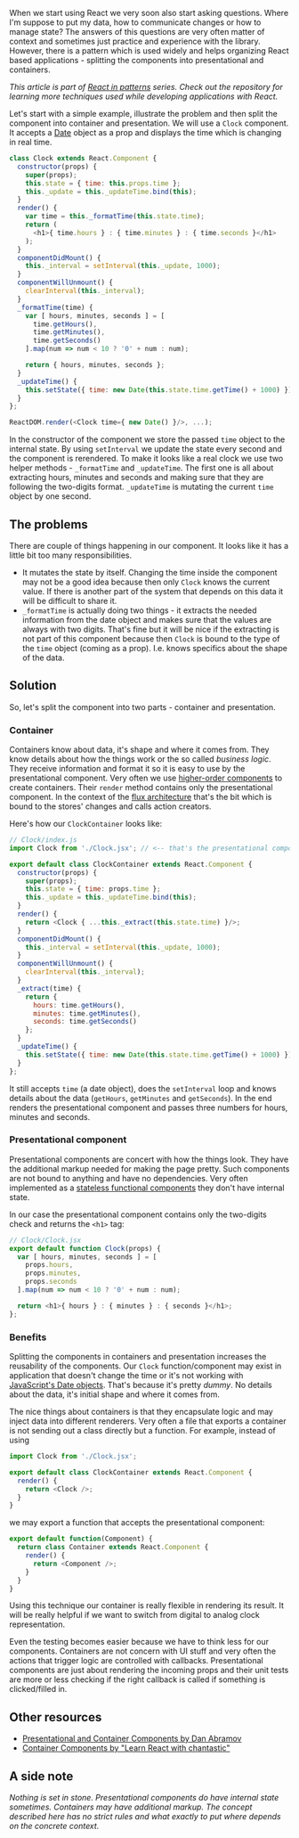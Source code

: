 When we start using React we very soon also start asking questions. Where I'm suppose to put my data, how to communicate changes or how to manage state? The answers of this questions are very often matter of context and sometimes just practice and experience with the library. However, there is a pattern which is used widely and helps organizing React based applications - splitting the components into presentational and containers.

*This article is part of [React in patterns](https://github.com/krasimir/react-in-patterns) series. Check out the repository for learning more techniques used while developing applications with React.*

Let's start with a simple example, illustrate the problem and then split the component into container and presentation. We will use a `Clock` component. It accepts a [Date](https://developer.mozilla.org/en-US/docs/Web/JavaScript/Reference/Global_Objects/Date) object as a prop and displays the time which is changing in real time.

```js
class Clock extends React.Component {
  constructor(props) {
    super(props);
    this.state = { time: this.props.time };
    this._update = this._updateTime.bind(this);
  }
  render() {
    var time = this._formatTime(this.state.time);
    return (
      <h1>{ time.hours } : { time.minutes } : { time.seconds }</h1>
    );
  }
  componentDidMount() {
    this._interval = setInterval(this._update, 1000);
  }
  componentWillUnmount() {
    clearInterval(this._interval);
  }
  _formatTime(time) {
    var [ hours, minutes, seconds ] = [
      time.getHours(),
      time.getMinutes(),
      time.getSeconds()
    ].map(num => num < 10 ? '0' + num : num);

    return { hours, minutes, seconds };
  }
  _updateTime() {
    this.setState({ time: new Date(this.state.time.getTime() + 1000) });
  }
};

ReactDOM.render(<Clock time={ new Date() }/>, ...);
```

In the constructor of the component we store the passed `time` object to the internal state. By using `setInterval` we update the state every second and the component is rerendered. To make it looks like a real clock we use two helper methods - `_formatTime` and `_updateTime`. The first one is all about extracting hours, minutes and seconds and making sure that they are following the two-digits format. `_updateTime` is mutating the current `time` object by one second.

## The problems

There are couple of things happening in our component. It looks like it has a little bit too many responsibilities.

* It mutates the state by itself. Changing the time inside the component may not be a good idea because then only `Clock` knows the current value. If there is another part of the system that depends on this data it will be difficult to share it.
* `_formatTime` is actually doing two things - it extracts the needed information from the date object and makes sure that the values are always with two digits. That's fine but it will be nice if the extracting is not part of this component because then `Clock` is bound to the type of the `time` object (coming as a prop). I.e. knows specifics about the shape of the data.

## Solution

So, let's split the component into two parts - container and presentation.

### Container

Containers know about data, it's shape and where it comes from. They know details about how the things work or the so called *business logic*. They receive information and format it so it is easy to use by the presentational component. Very often we use [higher-order components](https://github.com/krasimir/react-in-patterns/tree/master/patterns/higher-order-components) to create containers. Their `render` method contains only the presentational component. In the context of the [flux architecture](https://github.com/krasimir/react-in-patterns/tree/master/patterns/flux) that's the bit which is bound to the stores' changes and calls action creators.

Here's how our `ClockContainer` looks like:

```js
// Clock/index.js
import Clock from './Clock.jsx'; // <-- that's the presentational component

export default class ClockContainer extends React.Component {
  constructor(props) {
    super(props);
    this.state = { time: props.time };
    this._update = this._updateTime.bind(this);
  }
  render() {
    return <Clock { ...this._extract(this.state.time) }/>;
  }
  componentDidMount() {
    this._interval = setInterval(this._update, 1000);
  }
  componentWillUnmount() {
    clearInterval(this._interval);
  }
  _extract(time) {
    return {
      hours: time.getHours(),
      minutes: time.getMinutes(),
      seconds: time.getSeconds()
    };
  }
  _updateTime() {
    this.setState({ time: new Date(this.state.time.getTime() + 1000) });
  }
};
```

It still accepts `time` (a date object), does the `setInterval` loop and knows details about the data (`getHours`, `getMinutes` and `getSeconds`). In the end renders the presentational component and passes three numbers for hours, minutes and seconds.

### Presentational component

Presentational components are concert with how the things look. They have the additional markup needed for making the page pretty. Such components are not bound to anything and have no dependencies. Very often implemented as a [stateless functional components](https://facebook.github.io/react/blog/2015/10/07/react-v0.14.html#stateless-functional-components) they don't have internal state.

In our case the presentational component contains only the two-digits check and returns the `<h1>` tag:

```js
// Clock/Clock.jsx
export default function Clock(props) {
  var [ hours, minutes, seconds ] = [
    props.hours,
    props.minutes,
    props.seconds
  ].map(num => num < 10 ? '0' + num : num);

  return <h1>{ hours } : { minutes } : { seconds }</h1>;
};
```

### Benefits

Splitting the components in containers and presentation increases the reusability of the components. Our `Clock` function/component may exist in application that doesn't change the time or it's not working with [JavaScript's Date objects](https://developer.mozilla.org/en-US/docs/Web/JavaScript/Reference/Global_Objects/Date). That's because it's pretty *dummy*. No details about the data, it's initial shape and where it comes from.

The nice things about containers is that they encapsulate logic and may inject data into different renderers. Very often a file that exports a container is not sending out a class directly but a function. For example, instead of using

```js
import Clock from './Clock.jsx';

export default class ClockContainer extends React.Component {
  render() {
    return <Clock />;
  }
}
```

we may export a function that accepts the presentational component:

```js
export default function(Component) {
  return class Container extends React.Component {
    render() {
      return <Component />;
    }
  }
}
```

Using this technique our container is really flexible in rendering its result. It will be really helpful if we want to switch from digital to analog clock representation.

Even the testing becomes easier because we have to think less for our components. Containers are not concern with UI stuff and very often the actions that trigger logic are controlled with callbacks. Presentational components are just about rendering the incoming props and their unit tests are more or less checking if the right callback is called if something is clicked/filled in.

## Other resources

* [Presentational and Container Components by Dan Abramov](https://medium.com/@dan_abramov/smart-and-dumb-components-7ca2f9a7c7d0)
* [Container Components by "Learn React with chantastic"](https://medium.com/@learnreact/container-components-c0e67432e005)

## A side note

*Nothing is set in stone. Presentational components do have internal state sometimes. Containers may have additional markup. The concept described here has no strict rules and what exactly to put where depends on the concrete context.*
